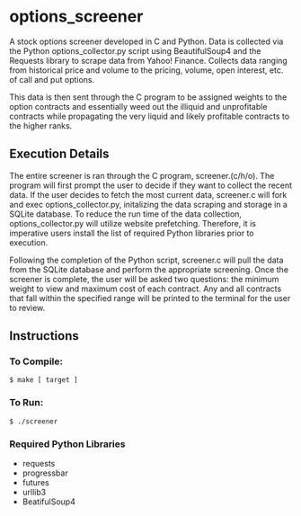 # options_screener
A stock options screener developed in C and Python. Data is collected via the Python options_collector.py script using BeautifulSoup4 and the Requests library to scrape data from Yahoo! Finance. Collects data ranging from historical price and volume to the pricing, volume, open interest, etc. of call and put options.

This data is then sent through the C program to be assigned weights to the option contracts and essentially weed out the illiquid and unprofitable contracts while propagating the very liquid and likely profitable contracts to the higher ranks.

## Execution Details
The entire screener is ran through the C program, screener.(c/h/o). The program will first prompt the user to decide if they want to collect the recent data. If the user decides to fetch the most current data, screener.c will fork and exec options_collector.py, initalizing the data scraping and storage in a SQLite database. To reduce the run time of the data collection, options_collector.py will utilize website prefetching. Therefore, it is imperative users install the list of required Python libraries prior to execution.

Following the completion of the Python script, screener.c will pull the data from the SQLite database and perform the appropriate screening. Once the screener is complete, the user will be asked two questions: the minimum weight to view and maximum cost of each contract. Any and all contracts that fall within the specified range will be printed to the terminal for the user to review.

## Instructions
### To Compile:
  `$ make [ target ]`
### To Run:
  `$ ./screener`
### Required Python Libraries
  - requests
  - progressbar
  - futures
  - urllib3
  - BeatifulSoup4
